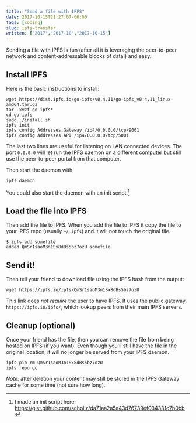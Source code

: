 ```yaml
---
title: "Send a file with IPFS"
date: 2017-10-15T21:27:07-06:00
tags: [coding]
slug: ipfs-transfer
written: ["2017","2017-10","2017-10-15"]
---
```


Sending a file with IPFS is fun (after all it is leveraging the peer-to-peer network and content-addressable blocks of data!) and easy. 

## Install IPFS

Here is the basic instructions to install:

```
wget https://dist.ipfs.io/go-ipfs/v0.4.11/go-ipfs_v0.4.11_linux-amd64.tar.gz
tar -xvzf go-ipfs*
cd go-ipfs
sudo ./install.sh
ipfs init
ipfs config Addresses.Gateway /ip4/0.0.0.0/tcp/9001
ipfs config Addresses.API /ip4/0.0.0.0/tcp/5001
```

The last two lines are useful for listening on LAN connected devices. The port `0.0.0.0` will let run the IPFS daemon on a different computer but still use the peer-to-peer portal from that computer.

Then start the daemon with

```
ipfs daemon
```

You could also start the daemon with an init script.[^1]

## Load the file into IPFS

Then add the file to IPFS. When you add the file to IPFS it copy the file to your IPFS repo (usually `~/.ipfs`) and it will not touch the original file.

```
$ ipfs add somefile
added QmSr1saoM3n1Sx8dBs5bz7ozU somefile
```

## Send it!

Then tell your friend to download file using the IPFS hash from the output:

```
wget https://ipfs.io/ipfs/QmSr1saoM3n1Sx8dBs5bz7ozU
```

This link does *not require* the user to have IPFS. It uses the public gateway, `https://ipfs.io/ipfs/`, which lookup peers from their main IPFS servers.

## Cleanup (optional)

Once your friend has the file, then you can remove the file from being hosted on IPFS (if you want). Even though you'll still have the file in the original location, it will no longer be served from your IPFS daemon.

```
ipfs pin rm QmSr1saoM3n1Sx8dBs5bz7ozU
ipfs repo gc
```


_Note:_ after deletion your content may still be stored in the IPFS Gateway cache for some time (not sure how long).

[^another]: IPFS is still growing, and the distributed hash table lookup means it may take quite awhile to transfer big files.

[^1]: I made an init script here: https://gist.github.com/schollz/da71aa2a5a43d76739ef034331c7b0bb
